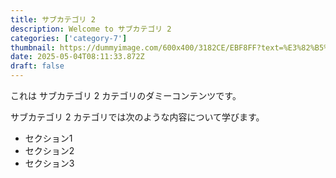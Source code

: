 ```yaml
---
title: サブカテゴリ 2
description: Welcome to サブカテゴリ 2
categories: ['category-7']
thumbnail: https://dummyimage.com/600x400/3182CE/EBF8FF?text=%E3%82%B5%E3%83%96%E3%82%AB%E3%83%86%E3%82%B4%E3%83%AA+2
date: 2025-05-04T08:11:33.872Z
draft: false
---
```



  これは サブカテゴリ 2 カテゴリのダミーコンテンツです。

  サブカテゴリ 2 カテゴリでは次のような内容について学びます。

  - セクション1
  - セクション2
  - セクション3
  
